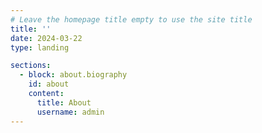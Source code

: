 ```yaml
---
# Leave the homepage title empty to use the site title
title: ''
date: 2024-03-22
type: landing

sections:
  - block: about.biography
    id: about
    content:
      title: About
      username: admin
---
```

